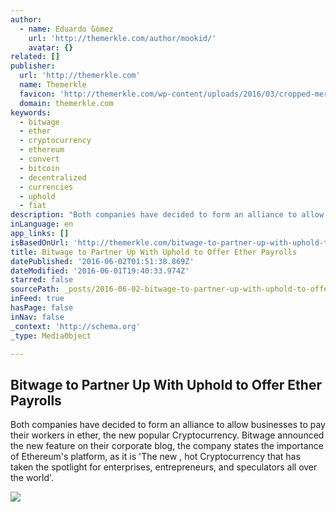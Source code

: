 ```yaml
---
author:
  - name: Eduardo Gómez
    url: 'http://themerkle.com/author/mookid/'
    avatar: {}
related: []
publisher:
  url: 'http://themerkle.com'
  name: Themerkle
  favicon: 'http://themerkle.com/wp-content/uploads/2016/03/cropped-merkle-white-1-192x192.png'
  domain: themerkle.com
keywords:
  - bitwage
  - ether
  - cryptocurrency
  - ethereum
  - convert
  - bitcoin
  - decentralized
  - currencies
  - uphold
  - fiat
description: "Both companies have decided to form an alliance to allow businesses to pay their workers in ether, the new popular Cryptocurrency. Bitwage announced the new feature on their corporate blog, the company states the importance of Ethereum's platform, as it is 'The new , hot Cryptocurrency that has taken the spotlight for enterprises, entrepreneurs, and speculators all over the world'."
inLanguage: en
app_links: []
isBasedOnUrl: 'http://themerkle.com/bitwage-to-partner-up-with-uphold-to-offer-ether-payrolls/'
title: Bitwage to Partner Up With Uphold to Offer Ether Payrolls
datePublished: '2016-06-02T01:51:38.869Z'
dateModified: '2016-06-01T19:40:33.974Z'
starred: false
sourcePath: _posts/2016-06-02-bitwage-to-partner-up-with-uphold-to-offer-ether-payrolls.md
inFeed: true
hasPage: false
inNav: false
_context: 'http://schema.org'
_type: MediaObject

---
```

<article style=""><h1>Bitwage to Partner Up With Uphold to Offer Ether Payrolls</h1><p>Both companies have decided to form an alliance to allow businesses to pay their workers in ether, the new popular Cryptocurrency. Bitwage announced the new feature on their corporate blog, the company states the importance of Ethereum's platform, as it is 'The new , hot Cryptocurrency that has taken the spotlight for enterprises, entrepreneurs, and speculators all over the world'.</p><img src="http://themerkle.com/wp-content/uploads/2016/05/slot-300x6005.gif" /></article>